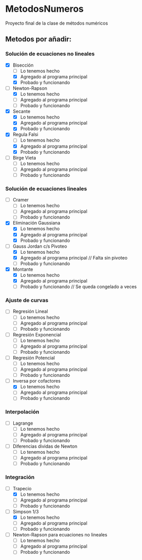 # MetodosNumeros
Proyecto final de la clase de métodos numéricos

## Metodos por añadir:

### Solución de ecuaciones no lineales
- [X] Bisección
    * [ ] Lo tenemos hecho
    * [X] Agregado al programa principal
    * [X] Probado y funcionando

- [ ] Newton-Rapson
    * [X] Lo tenemos hecho
    * [ ] Agregado al programa principal
    * [ ] Probado y funcionando

- [X] Secante
    * [X] Lo tenemos hecho
    * [X] Agregado al programa principal
    * [X] Probado y funcionando

- [X] Regula Falsi
    * [ ] Lo tenemos hecho
    * [X] Agregado al programa principal
    * [X] Probado y funcionando

- [ ] Birge Vieta
    * [ ] Lo tenemos hecho
    * [ ] Agregado al programa principal
    * [ ] Probado y funcionando

### Solución de ecuaciones lineales
- [ ] Cramer
    * [ ] Lo tenemos hecho
    * [ ] Agregado al programa principal
    * [ ] Probado y funcionando

- [X] Eliminación Gaussiana
    * [X] Lo tenemos hecho
    * [X] Agregado al programa principal
    * [X] Probado y funcionando

- [ ] Gauss Jordan c/s Pivoteo
    * [X] Lo tenemos hecho
    * [X] Agregado al programa principal // Falta sin pivoteo
    * [ ] Probado y funcionando

- [X] Montante
    * [X] Lo tenemos hecho
    * [X] Agregado al programa principal
    * [ ] Probado y funcionando // Se queda congelado a veces

### Ajuste de curvas
- [ ] Regresión Lineal
    * [ ] Lo tenemos hecho
    * [ ] Agregado al programa principal
    * [ ] Probado y funcionando

- [ ] Regresión Exponencial
    * [ ] Lo tenemos hecho
    * [ ] Agregado al programa principal
    * [ ] Probado y funcionando

- [ ] Regresión Potencial
    * [ ] Lo tenemos hecho
    * [ ] Agregado al programa principal
    * [ ] Probado y funcionando

- [ ] Inversa por cofactores
    * [X] Lo tenemos hecho
    * [ ] Agregado al programa principal
    * [ ] Probado y funcionando

### Interpolación
- [ ] Lagrange
    * [ ] Lo tenemos hecho
    * [ ] Agregado al programa principal
    * [ ] Probado y funcionando

- [ ] Diferencias dividas de Newton
    * [ ] Lo tenemos hecho
    * [ ] Agregado al programa principal
    * [ ] Probado y funcionando

### Integración
- [ ] Trapecio
    * [X] Lo tenemos hecho
    * [ ] Agregado al programa principal
    * [ ] Probado y funcionando

- [ ] Simpson 1/3
    * [X] Lo tenemos hecho
    * [ ] Agregado al programa principal
    * [ ] Probado y funcionando

- [ ] Newton-Rapson para ecuaciones no lineales
    * [ ] Lo tenemos hecho
    * [ ] Agregado al programa principal
    * [ ] Probado y funcionando
